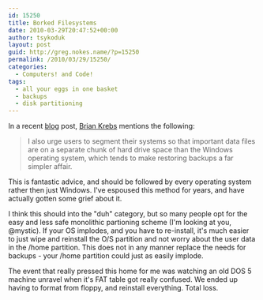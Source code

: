 ```yaml
---
id: 15250
title: Borked Filesystems
date: 2010-03-29T20:47:52+00:00
author: tsykoduk
layout: post
guid: http://greg.nokes.name/?p=15250
permalink: /2010/03/29/15250/
categories:
  - Computers! and Code!
tags:
  - all your eggs in one basket
  - backups
  - disk partitioning
---
```

In a recent <a title="Removing Viruses from a PC That Won’t Boot —  Krebs on Security" href="http://www.krebsonsecurity.com/2010/03/removing-viruses-from-a-pc-that-wont-boot/">blog</a> post, <a title="About the Author —  Krebs on Security" href="http://www.krebsonsecurity.com/about/">Brian Krebs</a> mentions the following:
<blockquote>I also urge users to segment their systems so that important data files are on a separate chunk of hard drive space than the Windows operating system, which tends to make restoring backups a far simpler affair.</blockquote>
This is fantastic advice, and should be followed by every operating system rather then just Windows. I've espoused this method for years, and have actually gotten some grief about it.

I think this should into the "duh" category, but so many people opt for the easy and less safe monolithic partioning scheme (I'm looking at you, @mystic). If your OS implodes, and you have to re-install, it's much easier to just wipe and reinstall the O/S partition and not worry about the user data in the /home partition. This does not in any manner replace the needs for backups - your /home partition could just as easily implode.

The event that really pressed this home for me was watching an old DOS 5 machine unravel when it's FAT table got really confused. We ended up having to format from floppy, and reinstall everything. Total loss.